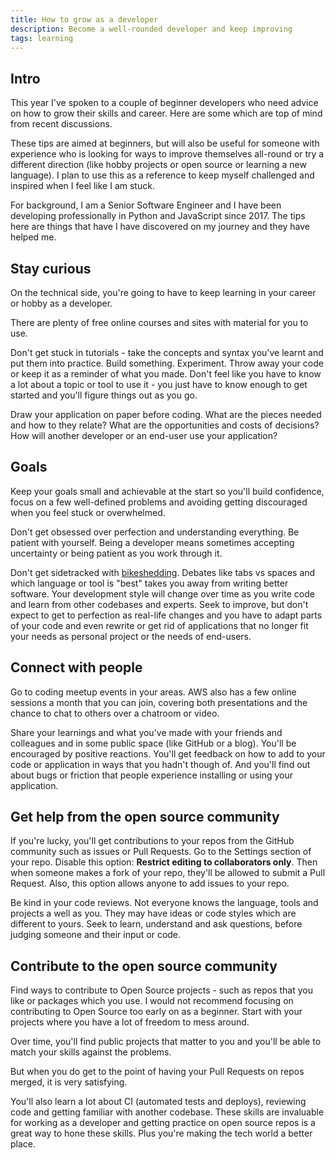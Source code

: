 ```yaml
---
title: How to grow as a developer
description: Become a well-rounded developer and keep improving
tags: learning
---
```


## Intro

This year I've spoken to a couple of beginner developers who need advice on how to grow their skills and career. Here are some which are top of mind from recent discussions.

These tips are aimed at beginners, but will also be useful for someone with experience who is looking for ways to improve themselves all-round or try a different direction (like hobby projects or open source or learning a new language). I plan to use this as a reference to keep myself challenged and inspired when I feel like I am stuck.

For background, I am a Senior Software Engineer and I have been developing professionally in Python and JavaScript since 2017. The tips here are things that have I have discovered on my journey and they have helped me.


## Stay curious

On the technical side, you're going to have to keep learning in your career or hobby as a developer.

There are plenty of free online courses and sites with material for you to use.

Don't get stuck in tutorials - take the concepts and syntax you've learnt and put them into practice. Build something. Experiment. Throw away your code or keep it as a reminder of what you made. Don't feel like you have to know a lot about a topic or tool to use it - you just have to know enough to get started and you'll figure things out as you go.

Draw your application on paper before coding. What are the pieces needed and how to they relate? What are the opportunities and costs of decisions? How will another developer or an end-user use your application?


## Goals

Keep your goals small and achievable at the start so you'll build confidence, focus on a few well-defined problems and avoiding getting discouraged when you feel stuck or overwhelmed.

Don't get obsessed over perfection and understanding everything. Be patient with yourself. Being a developer means sometimes accepting uncertainty or being patient as you work through it.

Don't get sidetracked with [bikeshedding](https://en.wiktionary.org/wiki/bikeshedding). Debates like tabs vs spaces and which language or tool is "best" takes you away from writing better software. Your development style will change over time as you write code and learn from other codebases and experts. Seek to improve, but don't expect to get to perfection as real-life changes and you have to adapt parts of your code and even rewrite or get rid of applications that no longer fit your needs as personal project or the needs of end-users.


## Connect with people

Go to coding meetup events in your areas. AWS also has a few online sessions a month that you can join, covering both presentations and the chance to chat to others over a chatroom or video.

Share your learnings and what you've made with your friends and colleagues and in some public space (like GitHub or a blog). You'll be encouraged by positive reactions. You'll get feedback on how to add to your code or application in ways that you hadn't though of. And you'll find out about bugs or friction that people experience installing or using your application.


## Get help from the open source community

If you're lucky, you'll get contributions to your repos from the GitHub community such as issues or Pull Requests. Go to the Settings section of your repo. Disable this option: **Restrict editing to collaborators only**. Then when someone makes a fork of your repo, they'll be allowed to submit a Pull Request. Also, this option allows anyone to add issues to your repo.

Be kind in your code reviews. Not everyone knows the language, tools and projects a well as you. They may have ideas or code styles which are different to yours. Seek to learn, understand and ask questions, before judging someone and their input or code.


## Contribute to the open source community

Find ways to contribute to Open Source projects - such as repos that you like or packages which you use. I would not recommend focusing on contributing to Open Source too early on as a beginner. Start with your projects where you have a lot of freedom to mess around.

Over time, you'll find public projects that matter to you and you'll be able to match your skills against the problems.

But when you do get to the point of having your Pull Requests on repos merged, it is very satisfying.

You'll also learn a lot about CI (automated tests and deploys), reviewing code and getting familiar with another codebase. These skills are invaluable for working as a developer and getting practice on open source repos is a great way to hone these skills. Plus you're making the tech world a better place.
